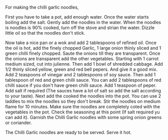 For making the chilli garlic noodles,

First you have to take a pot, add enough water.
Once the water starts boiling add the salt.
Gently add the noodles in the water.
When the noodles is noodles is 90% cooked, turn off the stove and strian the water.
Dizzle little oil so that the noodles don't stick.

Now take a nice pan or a wok and add 2 tablespoons of refined oil.
Once the oil is hot, add the finely chopped Garlic, 1 large onion thinly sliced and 1 green chilli finely chopped.
Saute the onions till they are transparent.
Once the onions are transparent add the other vegetables.
Starting with 1 carrot medium sized, cut into julienne.
Then add 1 bowl of shredded cabbage.
Add 1/2 thinly sliced yellow, green and red bell pepers.
And give it a good mix.
Add 2 teaspoons of vinegar and  2 tablespoons of soy sauce.
Then add 1 tablespoon of red and green chilli sauce.
You can add 2 tablespoons of red chilli sauce if you don't have green chilli sauce.
Add 1 teaspoon of peper.
Add salt if required (The sauces have a lot of salt so add the salt according to your taste).
Next add the cooked the noodles into the pot.
You can use 2 laddles to mix the noodles so they don't break.
Stir the noodles on medium flame for 10 minutes.
Make sure the noodles are completely coted with the vegetables in the pot.
Check the seasoning at this point (If salt required yu can add it).
Garnish the Chilli Garlic noodles with some spring onion greens or coriander.

The Chilli Garlic noodles are ready to be served.
Serve it hot.

